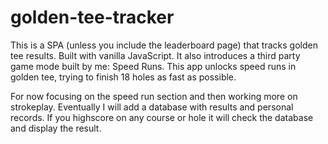 # golden-tee-tracker

This is a SPA (unless you include the leaderboard page) that tracks golden tee results. 
Built with vanilla JavaScript.
It also introduces a third party game mode built by me: Speed Runs.
This app unlocks speed runs in golden tee, trying to finish 18 holes as fast as possible.

For now focusing on the speed run section and then working more on strokeplay.
Eventually I will add a database with results and personal records.
If you highscore on any course or hole it will check the database and display the result.
